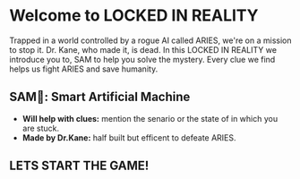 # Welcome to LOCKED IN REALITY 
Trapped in a world controlled by a rogue AI called ARIES, we're on a mission to stop it. Dr. Kane, who made it, is dead. In this LOCKED IN REALITY we introduce you to, SAM to help you solve the mystery. Every clue we find helps us fight ARIES and save humanity.

## SAM🤖: Smart Artificial Machine 

- **Will help with clues:** mention the senario or the state of in which you are stuck.
- **Made by Dr.Kane:** half built but efficent to defeate ARIES.



## LETS START THE GAME!
